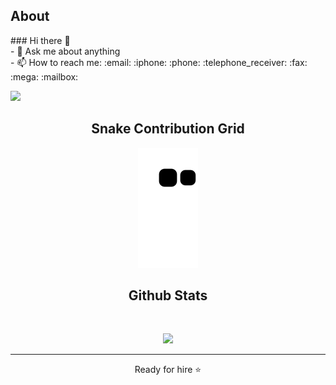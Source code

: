 
<h2>About</h2>
<p>
### Hi there 👋 </br>
- 💬 Ask me about anything</br>
- 📫 How to reach me: :email: :iphone: :phone: :telephone_receiver: :fax: :mega: :mailbox:
</p>

<!-- <h2 align="center">Reach me out on <img src="https://media0.giphy.com/media/jqNPzdTTxQfOgOqpO4/source.gif" width="50"></h2>
 -->
<p align="center">

 <a href="  https://www.linkedin.com/feed/" target="_blank"><img src="https://img.shields.io/badge/-LinkedIn-00008b?style=for-the-badge&logo=linkedin&logoColor=white" target="_blank"></a> 
 
</p>


<h2 align="center">
  Snake Contribution Grid
<!--   My Snake Contribution Grid <img src="https://media.giphy.com/media/xUA7aZeLE2e0P7Znz2/giphy.gif" width="50"> -->
</h2>
<p align="center">
  <img src="https://github.com/reinchemo/reinchemo/raw/output/github-contribution-grid-snake.svg" alt="snake"></center>
</p>

<h2 align="center">
 Github Stats
 
<!--   My Github Stats<img src="https://media.giphy.com/media/VgCDAzcKvsR6OM0uWg/giphy.gif" width="50"> -->
</h2>
 
<br>

<p align = "center">
  <img  src = "https://github-readme-stats.vercel.app/api?username=reinchemo&show_icons=true&theme=radical&line_height=27">
<!--   <img src = "https://github-readme-stats.vercel.app/api/top-langs/?username=reinchemo&hide=html,shaderlab,kotlin,hlsl&theme=radical"> -->
</p>


 <!-- <p align = "center"> 
 <img src="https://activity-graph.herokuapp.com/graph?username=reinchemo&theme=redical">
</p>  -->
<hr>
<p align="center">Ready for hire ⭐</p>

                            
